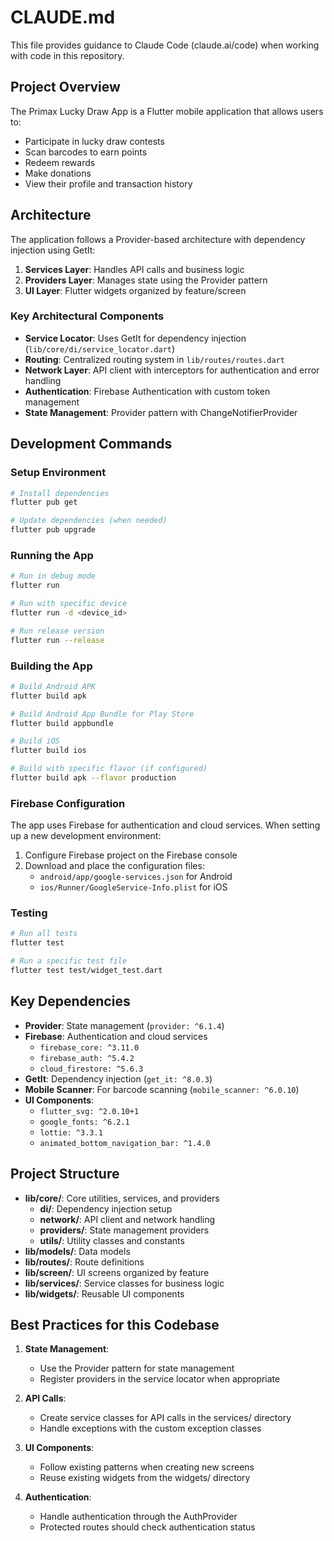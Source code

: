 # CLAUDE.md

This file provides guidance to Claude Code (claude.ai/code) when working with code in this repository.

## Project Overview

The Primax Lucky Draw App is a Flutter mobile application that allows users to:
- Participate in lucky draw contests
- Scan barcodes to earn points
- Redeem rewards
- Make donations
- View their profile and transaction history

## Architecture

The application follows a Provider-based architecture with dependency injection using GetIt:

1. **Services Layer**: Handles API calls and business logic
2. **Providers Layer**: Manages state using the Provider pattern
3. **UI Layer**: Flutter widgets organized by feature/screen

### Key Architectural Components

- **Service Locator**: Uses GetIt for dependency injection (`lib/core/di/service_locator.dart`)
- **Routing**: Centralized routing system in `lib/routes/routes.dart`
- **Network Layer**: API client with interceptors for authentication and error handling
- **Authentication**: Firebase Authentication with custom token management
- **State Management**: Provider pattern with ChangeNotifierProvider

## Development Commands

### Setup Environment

```bash
# Install dependencies
flutter pub get

# Update dependencies (when needed)
flutter pub upgrade
```

### Running the App

```bash
# Run in debug mode
flutter run

# Run with specific device
flutter run -d <device_id>

# Run release version
flutter run --release
```

### Building the App

```bash
# Build Android APK
flutter build apk

# Build Android App Bundle for Play Store
flutter build appbundle

# Build iOS
flutter build ios

# Build with specific flavor (if configured)
flutter build apk --flavor production
```

### Firebase Configuration

The app uses Firebase for authentication and cloud services. When setting up a new development environment:

1. Configure Firebase project on the Firebase console
2. Download and place the configuration files:
   - `android/app/google-services.json` for Android
   - `ios/Runner/GoogleService-Info.plist` for iOS

### Testing

```bash
# Run all tests
flutter test

# Run a specific test file
flutter test test/widget_test.dart
```

## Key Dependencies

- **Provider**: State management (`provider: ^6.1.4`)
- **Firebase**: Authentication and cloud services 
  - `firebase_core: ^3.11.0`
  - `firebase_auth: ^5.4.2`
  - `cloud_firestore: ^5.6.3`
- **GetIt**: Dependency injection (`get_it: ^8.0.3`)
- **Mobile Scanner**: For barcode scanning (`mobile_scanner: ^6.0.10`)
- **UI Components**:
  - `flutter_svg: ^2.0.10+1`
  - `google_fonts: ^6.2.1`
  - `lottie: ^3.3.1`
  - `animated_bottom_navigation_bar: ^1.4.0`

## Project Structure

- **lib/core/**: Core utilities, services, and providers
  - **di/**: Dependency injection setup
  - **network/**: API client and network handling
  - **providers/**: State management providers
  - **utils/**: Utility classes and constants
- **lib/models/**: Data models
- **lib/routes/**: Route definitions
- **lib/screen/**: UI screens organized by feature
- **lib/services/**: Service classes for business logic
- **lib/widgets/**: Reusable UI components

## Best Practices for this Codebase

1. **State Management**:
   - Use the Provider pattern for state management
   - Register providers in the service locator when appropriate

2. **API Calls**:
   - Create service classes for API calls in the services/ directory
   - Handle exceptions with the custom exception classes

3. **UI Components**:
   - Follow existing patterns when creating new screens
   - Reuse existing widgets from the widgets/ directory

4. **Authentication**:
   - Handle authentication through the AuthProvider
   - Protected routes should check authentication status
